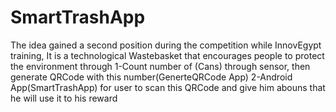 # SmartTrashApp
The idea gained a second position during the competition while InnovEgypt training, It is a technological Wastebasket that encourages people to protect the environment through
1-Count number of (Cans) through sensor, then generate QRCode with this number(GenerteQRCode App)
2-Android App(SmartTrashApp) for user to scan this QRCode and give him abouns that
he will use it to his reward

